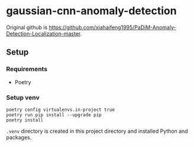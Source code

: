 # gaussian-cnn-anomaly-detection

Original github is https://github.com/xiahaifeng1995/PaDiM-Anomaly-Detection-Localization-master.

## Setup


### Requirements

- Poetry

### Setup venv
```
poetry config virtualenvs.in-project true
poetry run pip install --upgrade pip
poetry install
```
`.venv` directory is created in this project directory and installed Python and packages.
